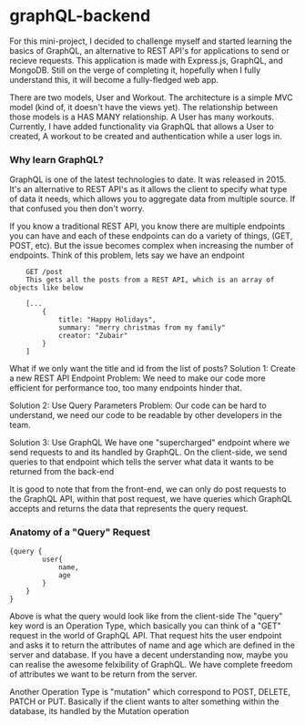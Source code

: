 # graphQL-backend
For this mini-project, I decided to challenge myself and started learning the basics of GraphQL, an alternative to REST API's for applications to send or recieve requests. This application is made with Express.js, GraphQL, and MongoDB. Still on the verge of completing it, hopefully when I fully understand this, it will become a fully-fledged web app.

There are two models, User and Workout. The architecture is a simple MVC model (kind of, it doesn't have the views yet). The relationship between those models is a HAS MANY relationship. A User has many workouts.
Currently, I have added functionality via GraphQL that allows a User to created, A workout to be created and authentication while a user logs in.

### Why learn GraphQL?
GraphQL is one of the latest technologies to date. It was released in 2015. It's an alternative to REST API's as it allows the client to specify what type of data it needs, which allows you to aggregate data from multiple source. If that confused you then don't worry.

If you know a traditional REST API, you know there are multiple endpoints you can have and each of these endpoints can do a variety of things, (GET, POST, etc). But the issue becomes complex when increasing the number of endpoints. Think of this problem, lets say we have an endpoint

		GET /post
		This gets all the posts from a REST API, which is an array of objects like below

		[...
			{
				title: "Happy Holidays",
				summary: "merry christmas from my family"
				creator: "Zubair"
			}
		]

What if we only want the title and id from the list of posts?
Solution 1: Create a new REST API Endpoint
Problem: We need to make our code more efficient for performance too, too many endpoints hinder that.

Solution 2: Use Query Parameters
Problem: Our code can be hard to understand, we need our code to be readable by other developers in the team.

Solution 3: Use GraphQL
We have one "supercharged" endpoint where we send requests to and its handled by GraphQL. On the client-side, we send queries to that endpoint which tells the server what data it wants to be returned from the back-end

It is good to note that from the front-end, we can only do post requests to the GraphQL API, within that post request, we have queries which GraphQL accepts and returns the data that represents the query request.

### Anatomy of a "Query" Request

	{query {
			user{
				name,
				age
			}
		}
	}

Above is what the query would look like from the client-side
The "query" key word is an Operation Type, which basically you can think of a "GET" request in the world of GraphQL API. That request hits the user endpoint and asks it to return the attributes of name and age which are defined in the server and database. If you have a decent understanding now, maybe you can realise the awesome felxibility of GraphQL. We have complete freedom of attributes we want to be return from the server.

Another Operation Type is "mutation" which correspond to POST, DELETE, PATCH or PUT. Basically if the client wants to alter something within the database, its handled by the Mutation operation

